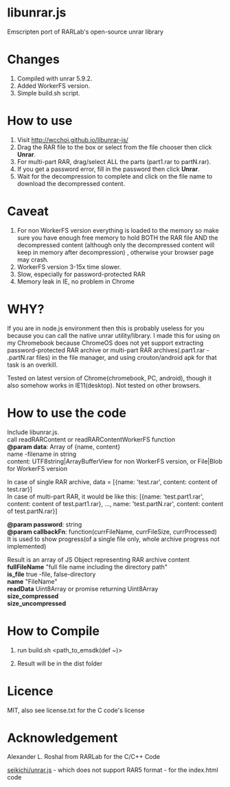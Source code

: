 libunrar.js  
===========  
  
Emscripten port of RARLab's open-source unrar library  
  
# Changes  
1. Compiled with unrar 5.9.2.   
2. Added WorkerFS version.  
3. Simple build.sh script.  
  
# How to use  
1. Visit http://wcchoi.github.io/libunrar-js/  
2. Drag the RAR file to the box or select from the file chooser then click **Unrar**.   
3. For multi-part RAR, drag/select ALL the parts (part1.rar to partN.rar).   
4. If you get a password error, fill in the password then click **Unrar**.   
5. Wait for the decompression to complete and click on the file name to download the decompressed content.  
  
# Caveat  
1. For non WorkerFS version everything is loaded to the memory so make sure you have enough free memory to hold BOTH the RAR file AND the decompressed content (although only the decompressed content will keep in memory after decompression) , otherwise your browser page may crash.  
2. WorkerFS version 3-15x time slower.  
2. Slow, especially for password-protected RAR  
3. Memory leak in IE, no problem in Chrome  
  
# WHY?  
If you are in node.js environment then this is probably useless for you because you can call the native unrar utility/library. I made this for using on my Chromebook because ChromeOS does not yet support extracting password-protected RAR archive or multi-part RAR archives(.part1.rar - .partN.rar files) in the file manager, and using crouton/android apk for that task is an overkill.  
  
Tested on latest version of Chrome(chromebook, PC, android), though it also somehow works in IE11(desktop). Not tested on other browsers.  
  
# How to use the code  
Include libunrar.js.  
call readRARContent or readRARContentWorkerFS function  
**@param data**: Array of {name, content}  
name -filename in string  
content: UTF8string|ArrayBufferView for non WorkerFS version, or File|Blob for WorkerFS version  
  
In case of single RAR archive, data = [{name: 'test.rar', content: content of test.rar}]  
In case of multi-part RAR, it would be like this: [{name: 'test.part1.rar', content: content of test.part1.rar}, ..., name: 'test.partN.rar', content: content of test.partN.rar}]  
 
**@param password**: string  
**@param callbackFn**: function(currFileName, currFileSize, currProcessed)  
 It is used to show progress(of a single file only, whole archive progress not implemented)  
  
 Result is an array of JS Object representing RAR archive content  
 **fullFileName** "full file name including the directory path"  
 **is_file** true -file, false-directory  
 **name** "FileName"  
 **readData** Uint8Array or promise returning Uint8Array  
 **size_compressed**  
 **size_uncompressed**  
    
# How to Compile  
1. run  build.sh <path_to_emsdk(def ~)>  
  
2. Result will be in the dist folder
  
# Licence  
MIT, also see license.txt for the C code's license  
  
# Acknowledgement  
Alexander L. Roshal from RARLab for the C/C++ Code  
  
[seikichi/unrar.js](https://github.com/seikichi/unrar.js) - which does not support RAR5 format - for the index.html code

